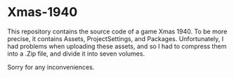 # Xmas-1940

This repository contains the source code of a game Xmas 1940. To be more precise, it contains Assets, ProjectSettings, and Packages. Unfortunately, I had problems when uploading these assets, and so I had to compress them into a .Zip file, and divide it into seven volumes. 

Sorry for any inconveniences.
